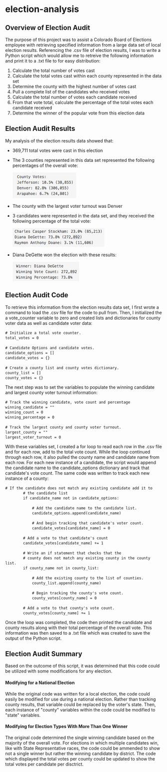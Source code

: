 # election-analysis

## Overview of Election Audit
The purpose of this project was to assist a Colorado Board of Elections employee with retrieving specified information from a large data set of local election results. Referencing the .csv file of election results, I was to write a Python script which would allow me to retreive the following information and print it to a .txt file to for easy distribution:

1. Calculate the total number of votes cast
2. Calculate the total votes cast within each county represented in the data set
3. Determine the county with the highest number of votes cast
4. Pull a complete list of the candidates who received votes
5. Calculate the total number of votes each candidate received
6. From that vote total, calculate the percentage of the total votes each candidate received
7. Determine the winner of the popular vote from this election data

## Election Audit Results
My analysis of the election results data showed that:
  - 369,711 total votes were cast in this election
  - The 3 counties represented in this data set represented the following percentages of the overall vote:
          
    ![county_votes](Resources/county_votes.png)
  - The county with the largest voter turnout was Denver
  - 3 candidates were represented in the data set, and they received the following percentage of the total vote:
          
    ![candidate_votes](Resources/candidate_votes.png)
  - Diana DeGette won the election with these results:
          
    ![winning_candidate](Resources/winning_candidate.png)
          
## Election Audit Code
To retrieve this information from the election results data set, I first wrote a command to load the .csv file for the code to pull from. Then, I initialized the a vote_counter variable to zero and created lists and dictionaries for county voter data as well as candidate voter data:
```
# Initialize a total vote counter.
total_votes = 0

# Candidate Options and candidate votes.
candidate_options = []
candidate_votes = {}

# Create a county list and county votes dictionary.
county_list = []
county_votes = {}
```
The next step was to set the variables to populate the winning candidate and largest county voter turnout information:
```
# Track the winning candidate, vote count and percentage
winning_candidate = ""
winning_count = 0
winning_percentage = 0

# Track the largest county and county voter turnout.
largest_county = ""
largest_voter_turnout = 0 
```
With these variables set, I created a for loop to read each row in the .csv file and for each row, add to the total vote count. While the loop continued through each row, it also pulled the county name and candidate name from each row. For each new instance of a candidate, the script would append the candidate name to the candidate_options dictionary and track that candidate's vote count. The same code was written to track each new instance of a county:
```
# If the candidate does not match any existing candidate add it to
        # the candidate list
        if candidate_name not in candidate_options:

            # Add the candidate name to the candidate list.
            candidate_options.append(candidate_name)

            # And begin tracking that candidate's voter count.
            candidate_votes[candidate_name] = 0

        # Add a vote to that candidate's count
        candidate_votes[candidate_name] += 1

        # Write an if statement that checks that the
        # county does not match any existing county in the county list.
        if county_name not in county_list:

            # Add the existing county to the list of counties.
            county_list.append(county_name)

            # Begin tracking the county's vote count.
            county_votes[county_name] = 0

        # Add a vote to that county's vote count.
        county_votes[county_name] += 1
```

Once the loop was completed, the code then printed the candidate and county results along with their total percentage of the overall vote. This information was then saved to a .txt file which was created to save the output of the Python script.
          
## Election Audit Summary
Based on the outcome of this script, it was determined that this code could be utilized with some modifications for any election. 
#### Modifying for a National Election
While the original code was written for a local election, the code could easily be modified for use during a national election. Rather than tracking county results, that variable could be replaced by the voter's state. Then, each instance of "county" variables within the code could be modified to "state" variables.
#### Modifying for Election Types With More Than One Winner
The original code determined the single winning candidate based on the majority of the overall vote. For elections in which multiple candidates win, like with State Representative races, the code could be ammended to show not a single winner but rather the winning candidate by district. The code which displayed the total votes per county could be updated to show the total votes per candidate per disctrict.
